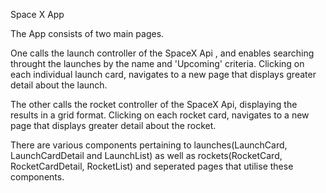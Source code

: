 Space X App

The App consists of two main pages. 

One calls the launch controller of the SpaceX Api , and enables searching throught the launches by the name and 'Upcoming' criteria. Clicking on each individual launch card, navigates to a new page that displays greater detail about the launch.

The other calls the rocket controller of the SpaceX Api, displaying the results in a grid format. Clicking on each rocket card, navigates to a new page that displays greater detail about the rocket.

There are various components pertaining to launches(LaunchCard, LaunchCardDetail and LaunchList) as well as rockets(RocketCard, RocketCardDetail, RocketList) and seperated pages that utilise these components. 